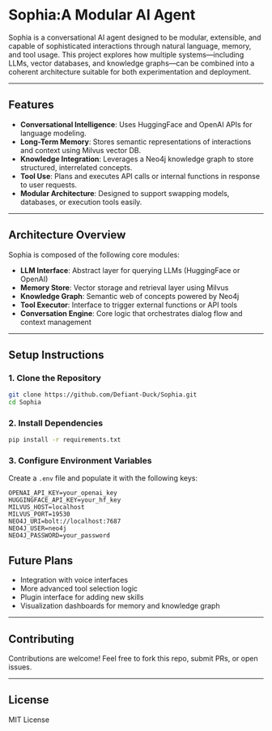 # Sophia:A Modular AI Agent

Sophia is a conversational AI agent designed to be modular, extensible, and capable of sophisticated interactions through natural language, memory, and tool usage. This project explores how multiple systems—including LLMs, vector databases, and knowledge graphs—can be combined into a coherent architecture suitable for both experimentation and deployment.

---

## Features

* **Conversational Intelligence**: Uses HuggingFace and OpenAI APIs for language modeling.
* **Long-Term Memory**: Stores semantic representations of interactions and context using Milvus vector DB.
* **Knowledge Integration**: Leverages a Neo4j knowledge graph to store structured, interrelated concepts.
* **Tool Use**: Plans and executes API calls or internal functions in response to user requests.
* **Modular Architecture**: Designed to support swapping models, databases, or execution tools easily.

---

## Architecture Overview

Sophia is composed of the following core modules:

* **LLM Interface**: Abstract layer for querying LLMs (HuggingFace or OpenAI)
* **Memory Store**: Vector storage and retrieval layer using Milvus
* **Knowledge Graph**: Semantic web of concepts powered by Neo4j
* **Tool Executor**: Interface to trigger external functions or API tools
* **Conversation Engine**: Core logic that orchestrates dialog flow and context management

---

## Setup Instructions

### 1. Clone the Repository

```bash
git clone https://github.com/Defiant-Duck/Sophia.git
cd Sophia
```

### 2. Install Dependencies

```bash
pip install -r requirements.txt
```

### 3. Configure Environment Variables

Create a `.env` file and populate it with the following keys:

```env
OPENAI_API_KEY=your_openai_key
HUGGINGFACE_API_KEY=your_hf_key
MILVUS_HOST=localhost
MILVUS_PORT=19530
NEO4J_URI=bolt://localhost:7687
NEO4J_USER=neo4j
NEO4J_PASSWORD=your_password
```

## Future Plans

* Integration with voice interfaces
* More advanced tool selection logic
* Plugin interface for adding new skills
* Visualization dashboards for memory and knowledge graph

---

## Contributing

Contributions are welcome! Feel free to fork this repo, submit PRs, or open issues.

---

## License

MIT License



